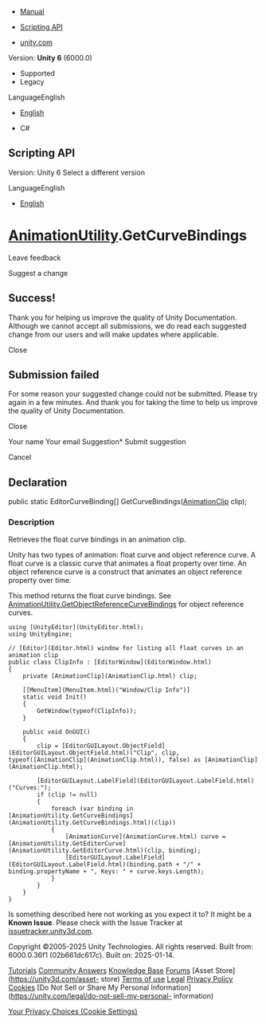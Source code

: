 [ ]()

  * [Manual](../Manual/index.html)
  * [Scripting API](../ScriptReference/index.html)

  * [unity.com](https://unity.com/)

Version: **Unity 6** (6000.0)

  * Supported
  * Legacy

LanguageEnglish

  * [English]()

  * C#

[ ](https://docs.unity3d.com)

## Scripting API

Version: Unity 6 Select a different version

LanguageEnglish

  * [English]()

#  [AnimationUtility](AnimationUtility.html).GetCurveBindings

Leave feedback

Suggest a change

## Success!

Thank you for helping us improve the quality of Unity Documentation. Although
we cannot accept all submissions, we do read each suggested change from our
users and will make updates where applicable.

Close

## Submission failed

For some reason your suggested change could not be submitted. Please <a>try
again</a> in a few minutes. And thank you for taking the time to help us
improve the quality of Unity Documentation.

Close

Your name Your email Suggestion* Submit suggestion

Cancel

[ ]()

## Declaration

public static EditorCurveBinding[]
GetCurveBindings([AnimationClip](AnimationClip.html) clip);

### Description

Retrieves the float curve bindings in an animation clip.

Unity has two types of animation: float curve and object reference curve. A
float curve is a classic curve that animates a float property over time. An
object reference curve is a construct that animates an object reference
property over time.  
  
This method returns the float curve bindings. See
[AnimationUtility.GetObjectReferenceCurveBindings](AnimationUtility.GetObjectReferenceCurveBindings.html)
for object reference curves.

    
    
    using [UnityEditor](UnityEditor.html);
    using UnityEngine;  
      
    // [Editor](Editor.html) window for listing all float curves in an animation clip
    public class ClipInfo : [EditorWindow](EditorWindow.html)
    {
        private [AnimationClip](AnimationClip.html) clip;  
      
        [[MenuItem](MenuItem.html)("Window/Clip Info")]
        static void Init()
        {
            GetWindow(typeof(ClipInfo));
        }  
      
        public void OnGUI()
        {
            clip = [EditorGUILayout.ObjectField](EditorGUILayout.ObjectField.html)("Clip", clip, typeof([AnimationClip](AnimationClip.html)), false) as [AnimationClip](AnimationClip.html);  
      
            [EditorGUILayout.LabelField](EditorGUILayout.LabelField.html)("Curves:");
            if (clip != null)
            {
                foreach (var binding in [AnimationUtility.GetCurveBindings](AnimationUtility.GetCurveBindings.html)(clip))
                {
                    [AnimationCurve](AnimationCurve.html) curve = [AnimationUtility.GetEditorCurve](AnimationUtility.GetEditorCurve.html)(clip, binding);
                    [EditorGUILayout.LabelField](EditorGUILayout.LabelField.html)(binding.path + "/" + binding.propertyName + ", Keys: " + curve.keys.Length);
                }
            }
        }
    }
    

Is something described here not working as you expect it to? It might be a
**Known Issue**. Please check with the Issue Tracker at
[issuetracker.unity3d.com](https://issuetracker.unity3d.com).

Copyright ©2005-2025 Unity Technologies. All rights reserved. Built from:
6000.0.36f1 (02b661dc617c). Built on: 2025-01-14.

[Tutorials](https://unity3d.com/learn) [Community
Answers](https://answers.unity3d.com) [Knowledge
Base](https://support.unity3d.com/hc/en-us)
[Forums](https://forum.unity3d.com) [Asset Store](https://unity3d.com/asset-
store) [Terms of use](https://docs.unity3d.com/Manual/TermsOfUse.html)
[Legal](https://unity.com/legal) [Privacy
Policy](https://unity.com/legal/privacy-policy)
[Cookies](https://unity.com/legal/cookie-policy) [Do Not Sell or Share My
Personal Information](https://unity.com/legal/do-not-sell-my-personal-
information)

[Your Privacy Choices (Cookie Settings)](javascript:void\(0\);)

